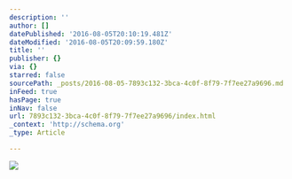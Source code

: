 ```yaml
---
description: ''
author: []
datePublished: '2016-08-05T20:10:19.481Z'
dateModified: '2016-08-05T20:09:59.180Z'
title: ''
publisher: {}
via: {}
starred: false
sourcePath: _posts/2016-08-05-7893c132-3bca-4c0f-8f79-7f7ee27a9696.md
inFeed: true
hasPage: true
inNav: false
url: 7893c132-3bca-4c0f-8f79-7f7ee27a9696/index.html
_context: 'http://schema.org'
_type: Article

---
```

![](https://the-grid-user-content.s3-us-west-2.amazonaws.com/34290ae1-5b97-4bc0-be88-af14b9bb03f7.png)